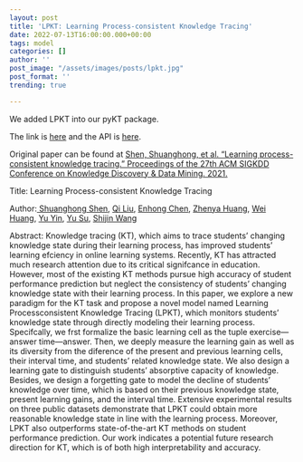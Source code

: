 ```yaml
---
layout: post
title: 'LPKT: Learning Process-consistent Knowledge Tracing'
date: 2022-07-13T16:00:00.000+00:00
tags: model
categories: []
author: ''
post_image: "/assets/images/posts/lpkt.jpg"
post_format: ''
trending: true

---
```

We added LPKT into our pyKT package.

The link is [here](https://pykt-toolkit.readthedocs.io/en/latest/models.html#lpkt) and the API is [here](https://pykt-toolkit.readthedocs.io/en/latest/pykt.models.html#module-pykt.models.lpkt).

Original paper can be found at [Shen, Shuanghong, et al. “Learning process-consistent knowledge tracing.” Proceedings of the 27th ACM SIGKDD Conference on Knowledge Discovery & Data Mining. 2021.](http://staff.ustc.edu.cn/\~huangzhy/files/papers/ShuanghongShen-KDD2021.pdf)

Title: Learning Process-consistent Knowledge Tracing

Author:[ Shuanghong Shen](https://dl.acm.org/profile/99659564615), [Qi Liu](https://dl.acm.org/profile/83358683257), [Enhong Chen](https://dl.acm.org/profile/81323488612), [Zhenya Huang](https://dl.acm.org/profile/99659086161), [Wei Huang](https://dl.acm.org/profile/99659477640), [Yu Yin](https://dl.acm.org/profile/99659286714), [Yu Su](https://dl.acm.org/profile/99658749238), [Shijin Wang](https://dl.acm.org/profile/99659455473)

Abstract: Knowledge tracing (KT), which aims to trace students’ changing knowledge state during their learning process, has improved students’ learning efciency in online learning systems. Recently, KT has attracted much research attention due to its critical signifcance in education. However, most of the existing KT methods pursue high accuracy of student performance prediction but neglect the consistency of students’ changing knowledge state with their learning process. In this paper, we explore a new paradigm for the KT task and propose a novel model named Learning Processconsistent Knowledge Tracing (LPKT), which monitors students’ knowledge state through directly modeling their learning process. Specifcally, we frst formalize the basic learning cell as the tuple exercise—answer time—answer. Then, we deeply measure the learning gain as well as its diversity from the diference of the present and previous learning cells, their interval time, and students’ related knowledge state. We also design a learning gate to distinguish students’ absorptive capacity of knowledge. Besides, we design a forgetting gate to model the decline of students’ knowledge over time, which is based on their previous knowledge state, present learning gains, and the interval time. Extensive experimental results on three public datasets demonstrate that LPKT could obtain more reasonable knowledge state in line with the learning process. Moreover, LPKT also outperforms state-of-the-art KT methods on student performance prediction. Our work indicates a potential future research direction for KT, which is of both high interpretability and accuracy.